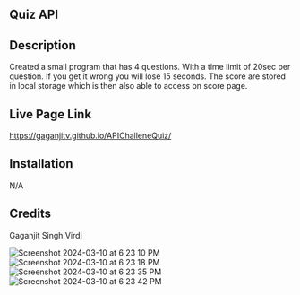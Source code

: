 ## Quiz API

## Description

Created a small program that has 4 questions. With a time limit of 20sec per question. If you get it wrong you will lose 15 seconds. The score are stored in local storage which is then also able to access on score page. 

## Live Page Link
https://gaganjitv.github.io/APIChalleneQuiz/

## Installation

N/A


## Credits

Gaganjit Singh Virdi

![Screenshot 2024-03-10 at 6 23 10 PM](https://github.com/gaganjitV/APIChalleneQuiz/assets/83557584/3bf962f0-f7b7-4342-9dcf-0097c5ebc06e)
![Screenshot 2024-03-10 at 6 23 18 PM](https://github.com/gaganjitV/APIChalleneQuiz/assets/83557584/f61566d2-77aa-43ec-906c-743aecc0f2f8)
![Screenshot 2024-03-10 at 6 23 35 PM](https://github.com/gaganjitV/APIChalleneQuiz/assets/83557584/49a88198-4d7d-4ef4-a9cb-166a04a7b9d1)
![Screenshot 2024-03-10 at 6 23 42 PM](https://github.com/gaganjitV/APIChalleneQuiz/assets/83557584/4fefd9b6-d3c4-4bd9-a0a7-750a714c9a32)
